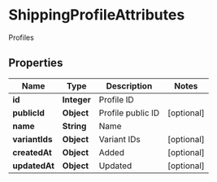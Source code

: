 

# ShippingProfileAttributes

Profiles

## Properties

| Name | Type | Description | Notes |
|------------ | ------------- | ------------- | -------------|
|**id** | **Integer** | Profile ID |  |
|**publicId** | **Object** | Profile public ID |  [optional] |
|**name** | **String** | Name |  |
|**variantIds** | **Object** | Variant IDs |  [optional] |
|**createdAt** | **Object** | Added |  [optional] |
|**updatedAt** | **Object** | Updated |  [optional] |



